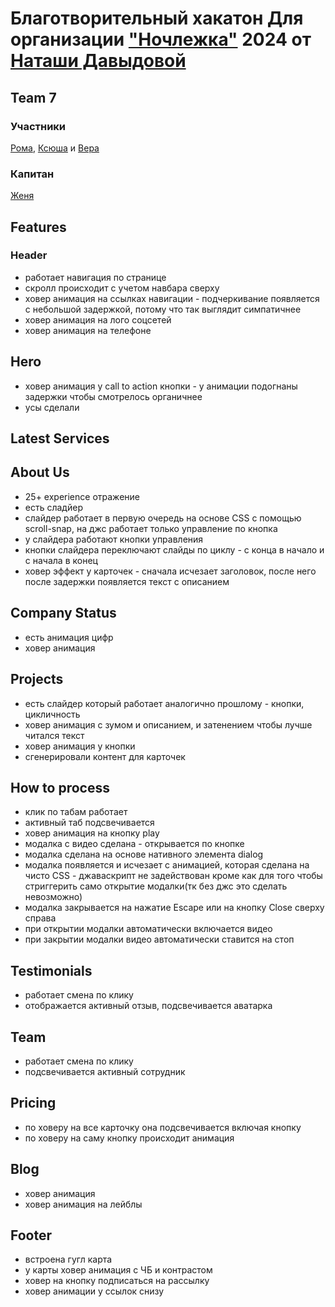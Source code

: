 # Благотворительный хакатон Для организации ["Ночлежка"](https://homeless.ru/) 2024 от [Наташи Давыдовой](https://github.com/nat-davydova)

## Team 7

### Участники

[Рома](https://github.com/AfterWaGa),
[Ксюша](https://github.com/KseniiaPan) и
[Вера](https://github.com/mstislavtceva)

### Капитан

[Женя](https://github.com/HugeLetters)

## Features

### Header

- работает навигация по странице
- скролл происходит с учетом навбара сверху
- ховер анимация на ссылках навигации - подчеркивание появляется с небольшой задержкой, потому что так выглядит симпатичнее
- ховер анимация на лого соцсетей
- ховер анимация на телефоне

## Hero

- ховер анимация у call to action кнопки - у анимации подогнаны задержки чтобы смотрелось органичнее
- усы сделали

## Latest Services

## About Us

- 25+ experience отражение
- есть сладйер
- слайдер работает в первую очередь на основе CSS с помощью scroll-snap, на джс работает только управление по кнопка
- у слайдера работают кнопки управления
- кнопки слайдера переключают слайды по циклу - с конца в начало и с начала в конец
- ховер эффект у карточек - сначала исчезает заголовок, после него после задержки появляется текст с описанием

## Company Status

- есть анимация цифр
- ховер анимация

## Projects

- есть слайдер который работает аналогично прошлому - кнопки, цикличность
- ховер анимация с зумом и описанием, и затенением чтобы лучше читался текст
- ховер анимация у кнопки
- сгенерировали контент для карточек

## How to process

- клик по табам работает
- активный таб подсвечивается
- ховер анимация на кнопку play
- модалка с видео сделана - открывается по кнопке
- модалка сделана на основе нативного элемента dialog
- модалка появляется и исчезает с анимацией, которая сделана на чисто CSS - джаваскрипт не задействован кроме как для того чтобы стриггерить само открытие модалки(тк без джс это сделать невозможно)
- модалка закрывается на нажатие Escape или на кнопку Close сверху справа
- при открытии модалки автоматически включается видео
- при закрытии модалки видео автоматически ставится на стоп

## Testimonials

- работает смена по клику
- отображается активный отзыв, подсвечивается аватарка

## Team

- работает смена по клику
- подсвечивается активный сотрудник

## Pricing

- по ховеру на все карточку она подсвечивается включая кнопку
- по ховеру на саму кнопку происходит анимация

## Blog

- ховер анимация
- ховер анимация на лейблы

## Footer

- встроена гугл карта
- у карты ховер анимация с ЧБ и контрастом
- ховер на кнопку подписаться на рассылку
- ховер анимации у ссылок снизу
